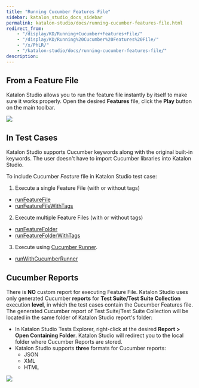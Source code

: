 ```yaml
---
title: "Running Cucumber Features File" 
sidebar: katalon_studio_docs_sidebar
permalink: katalon-studio/docs/running-cucumber-features-file.html 
redirect_from:
    - "/display/KD/Running+Cucumber+Features+File/"
    - "/display/KD/Running%20Cucumber%20Features%20File/"
    - "/x/PhLR/"
    - "/katalon-studio/docs/running-cucumber-features-file/"
description: 
---
```

From a Feature File
-------------------

Katalon Studio allows you to run the feature file instantly by itself to make sure it works properly. Open the desired **Features** file, click the **Play** button on the main toolbar.

![](https://github.com/katalon-studio/docs-images/raw/master/katalon-studio/docs/running-cucumber-features-file/Screen-Shot-2018-09-06-at-10.11.40-AM.png)

In Test Cases
-------------

Katalon Studio supports Cucumber keywords along with the original built-in keywords. The user doesn't have to import Cucumber libraries into Katalon Studio.

To include Cucumber _Feature_ file in Katalon Studio test case:

1. Execute a single Feature File (with or without tags)

* [runFeatureFile](https://docs.katalon.com/katalon-studio/docs/cucumber-kw-run-feature-file.html)
* [runFeatureFileWithTags](https://docs.katalon.com/katalon-studio/docs/cucumber-kw-run-feature-file-tag.html)

2. Execute multiple Feature Files (with or without tags)

* [runFeatureFolder](https://docs.katalon.com/katalon-studio/docs/cucumber-kw-run-feature-folder.html)
* [runFeatureFolderWithTags](https://docs.katalon.com/katalon-studio/docs/cucumber-kw-run-feature-folder-tag.html)

3. Execute using [Cucumber Runner](http://toolsqa.com/cucumber/junit-test-runner-class/).

* [runWithCucumberRunner](https://docs.katalon.com/katalon-studio/docs/cucumber-kw-run-cucumber-runner.html)

Cucumber Reports
----------------

There is **NO** custom report for executing Feature File. Katalon Studio uses only generated Cucumber **reports** for **Test Suite/Test Suite Collection** execution **level**, in which the test cases contain the Cucumber Features file. The generated Cucumber report of Test Suite/Test Suite Collection will be located in the same folder of Katalon Studio report's folder:

*   In Katalon Studio Tests Explorer, right-click at the desired **Report > Open Containing Folder**. Katalon Studio will redirect you to the local folder where Cucumber Reports are stored. 
*   Katalon Studio supports **three** formats for Cucumber reports: 
    *   JSON
    *   XML
    *   HTML

![](https://github.com/katalon-studio/docs-images/raw/master/katalon-studio/docs/running-cucumber-features-file/Screenshot-at-Sep-04-20-01-21.png)
